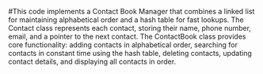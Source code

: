 #This code implements a Contact Book Manager that combines a linked list for maintaining alphabetical order and a hash table for fast lookups. The Contact class represents each contact, storing their name, phone number, email, and a pointer to the next contact. The ContactBook class provides core functionality: adding contacts in alphabetical order, searching for contacts in constant time using the hash table, deleting contacts, updating contact details, and displaying all contacts in order. 
